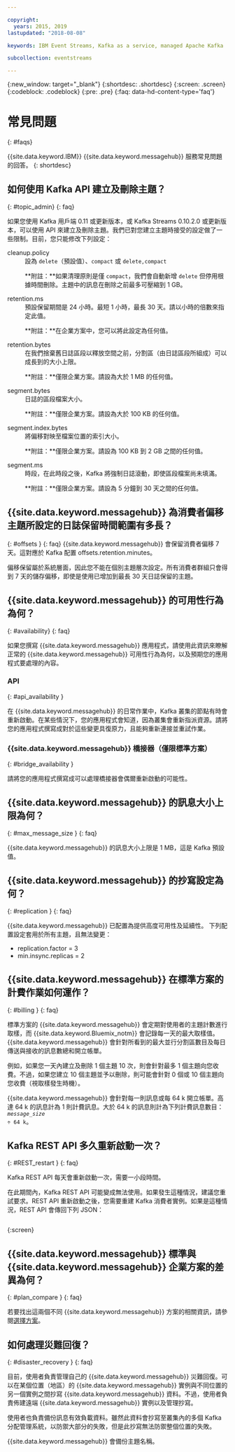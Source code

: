 ```yaml
---

copyright:
  years: 2015, 2019
lastupdated: "2018-08-08"

keywords: IBM Event Streams, Kafka as a service, managed Apache Kafka

subcollection: eventstreams

---
```


{:new_window: target="_blank"}
{:shortdesc: .shortdesc}
{:screen: .screen}
{:codeblock: .codeblock}
{:pre: .pre}
{:faq: data-hd-content-type='faq'}

# 常見問題
{: #faqs}

{{site.data.keyword.IBM}} {{site.data.keyword.messagehub}} 服務常見問題的回答。
{: shortdesc}

<!--17/10/17 - Karen: same info duplicated at messagehub104 -->
## 如何使用 Kafka API 建立及刪除主題？
{: #topic_admin}
{: faq}

如果您使用 Kafka 用戶端 0.11 或更新版本，或 Kafka Streams 0.10.2.0 或更新版本，可以使用 API 來建立及刪除主題。我們已對您建立主題時接受的設定做了一些限制。目前，您只能修改下列設定：

<dl>
<dt>cleanup.policy</dt>
<dd>設為 <code>delete</code>（預設值）、<code>compact</code> 或 <code>delete,compact</code>
<p>**附註：**如果清理原則是僅 <code>compact</code>，我們會自動新增 <code>delete</code> 但停用根據時間刪除。主題中的訊息在刪除之前最多可壓縮到 1 GB。</p>
</dd>

<dt>retention.ms</dt>
<dd>預設保留期間是 24 小時。最短 1 小時，最長 30 天。請以小時的倍數來指定此值。



<p>**附註：**在企業方案中，您可以將此設定為任何值。</p>
</dd>

<dt>retention.bytes</dt>
<dd>在我們捨棄舊日誌區段以釋放空間之前，分割區（由日誌區段所組成）可以成長到的大小上限。

<p>**附註：**僅限企業方案。請設為大於 1 MB 的任何值。</p>
</dd>

<dt>segment.bytes</dt>
<dd>日誌的區段檔案大小。

<p>**附註：**僅限企業方案。請設為大於 100 KB 的任何值。</p>
</dd>

<dt>segment.index.bytes</dt>
<dd>將偏移對映至檔案位置的索引大小。 

<p>**附註：**僅限企業方案。請設為 100 KB 到 2 GB 之間的任何值。</p>
</dd>

<dt>segment.ms</dt>
<dd>時段，在此時段之後，Kafka 將強制日誌滾動，即使區段檔案尚未填滿。 

<p>**附註：**僅限企業方案。請設為 5 分鐘到 30 天之間的任何值。</p>
</dd>
</dl>


## {{site.data.keyword.messagehub}} 為消費者偏移主題所設定的日誌保留時間範圍有多長？
{: #offsets }
{: faq}
{{site.data.keyword.messagehub}} 會保留消費者偏移 7 天。這對應於 Kafka 配置 offsets.retention.minutes。 

偏移保留屬於系統層面，因此您不能在個別主題層次設定。所有消費者群組只會得到 7 天的儲存偏移，即使是使用已增加到最長 30 天日誌保留的主題。 

## {{site.data.keyword.messagehub}} 的可用性行為為何？
{: #availability}
{: faq}

如果您撰寫 {{site.data.keyword.messagehub}} 應用程式，請使用此資訊來瞭解正常的 {{site.data.keyword.messagehub}} 可用性行為為何，以及預期您的應用程式要處理的內容。

### API
{: #api_availability }

在 {{site.data.keyword.messagehub}} 的日常作業中，Kafka 叢集的節點有時會重新啟動。在某些情況下，您的應用程式會知道，因為叢集會重新指派資源。請將您的應用程式撰寫成對於這些變更具復原力，且能夠重新連接並重試作業。

### {{site.data.keyword.messagehub}} 橋接器（僅限標準方案）
{: #bridge_availability }

請將您的應用程式撰寫成可以處理橋接器會偶爾重新啟動的可能性。

## {{site.data.keyword.messagehub}} 的訊息大小上限為何？ 
{: #max_message_size }
{: faq}

{{site.data.keyword.messagehub}} 的訊息大小上限是 1 MB，這是 Kafka 預設值。 

## {{site.data.keyword.messagehub}} 的抄寫設定為何？ 
{: #replication }
{: faq}

{{site.data.keyword.messagehub}} 已配置為提供高度可用性及延續性。
下列配置設定套用於所有主題，且無法變更：
* replication.factor = 3
* min.insync.replicas = 2

## {{site.data.keyword.messagehub}} 在標準方案的計費作業如何運作？ 
{: #billing }
{: faq}

標準方案的 {{site.data.keyword.messagehub}} 會定期對使用者的主題計數進行取樣，而 {{site.data.keyword.Bluemix_notm}} 會記錄每一天的最大取樣值。{{site.data.keyword.messagehub}} 會針對所看到的最大並行分割區數目及每日傳送與接收的訊息數總和開立帳單。

例如，如果您一天內建立及刪除 1 個主題 10 次，則會針對最多 1 個主題向您收費。不過，如果您建立 10 個主題並予以刪除，則可能會針對 0 個或 10 個主題向您收費（視取樣發生時機）。


{{site.data.keyword.messagehub}} 會針對每一則訊息或每 64 k 開立帳單。高達 64 k 的訊息計為 1 則計費訊息。大於 64 k 的訊息則計為下列計費訊息數目：<code><var class="keyword varname">message_size</var> &divide; 64 k</code>。

<!--12/04/18 - Karen: same info duplicated at messagehub057 -->
## Kafka REST API 多久重新啟動一次？ 
{: #REST_restart }
{: faq}

Kafka REST API 每天會重新啟動一次，需要一小段時間。 

在此期間內，Kafka REST API 可能變成無法使用。如果發生這種情況，建議您重試要求。REST API 重新啟動之後，您需要重建 Kafka 消費者實例。如果是這種情況，REST API 會傳回下列 JSON：

```'{"error_code":40403,"message":"Consumer instance not found."}'
```
{:screen}

## {{site.data.keyword.messagehub}} 標準與 {{site.data.keyword.messagehub}} 企業方案的差異為何？
{: #plan_compare }
{: faq}

若要找出這兩個不同 {{site.data.keyword.messagehub}} 方案的相關資訊，請參閱[選擇方案](/docs/services/EventStreams?topic=eventstreams-plan_choose)。

## 如何處理災難回復？
{: #disaster_recovery }
{: faq}

目前，使用者負責管理自己的 {{site.data.keyword.messagehub}} 災難回復。可以在某個位置（地區）的 {{site.data.keyword.messagehub}} 實例與不同位置的另一個實例之間抄寫 {{site.data.keyword.messagehub}} 資料。不過，使用者負責佈建遠端 {{site.data.keyword.messagehub}} 實例以及管理抄寫。

使用者也負責備份訊息有效負載資料。雖然此資料會抄寫至叢集內的多個 Kafka 分配管理系統，以防禦大部分的失敗，但是此抄寫無法防禦整個位置的失敗。 

{{site.data.keyword.messagehub}} 會備份主題名稱。















